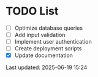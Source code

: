 # TODO List

- [ ] Optimize database queries
- [ ] Add input validation
- [ ] Implement user authentication
- [ ] Create deployment scripts
- [x] Update documentation

Last updated: 2025-06-19 15:24

